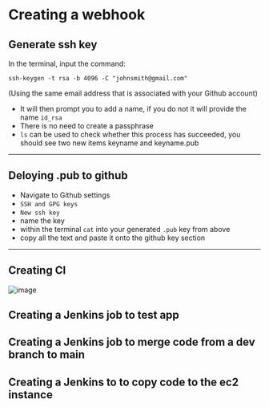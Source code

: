 # Creating a webhook




## Generate ssh key
In the terminal, input the command:

`ssh-keygen -t rsa -b 4096 -C "johnsmith@gmail.com"`

(Using the same email address that is associated with your Github account)

- It will then prompt you to add a name, if you do not it will provide the name `id_rsa`
- There is no need to create a passphrase
- `ls` can be used to check whether this process has succeeded, you should see two new items keyname and keyname.pub

-----------------------------------------------

## Deloying .pub to github
- Navigate to Github settings
- `SSH and GPG keys`
- `New ssh key`
- name the key
- within the terminal `cat` into your generated `.pub` key from above
- copy all the text and paste it onto the github key section

----------------------------------------------------------
## Creating CI

![image](https://user-images.githubusercontent.com/88186084/132652982-927acf38-0c6e-4506-9b5c-71521e6a0b22.png)


## Creating a Jenkins job to test app

## Creating a Jenkins job to merge code from a dev branch to main

## Creating a Jenkins to to copy code to the ec2 instance 



